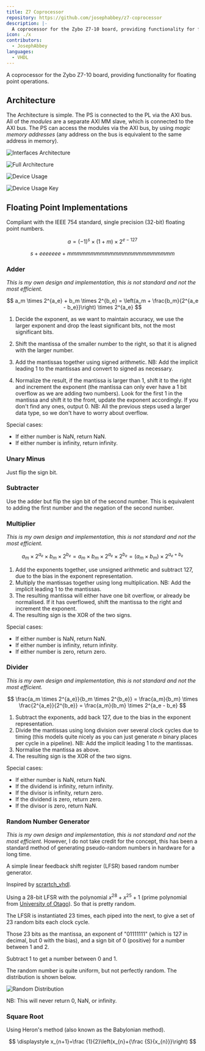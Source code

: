 ```yaml
---
title: Z7 Coprocessor
repository: https://github.com/josephabbey/z7-coprocessor
description: |-
  A coprocessor for the Zybo Z7-10 board, providing functionality for floating point operations.
icon: ./x
contributors:
  - JosephAbbey
languages:
  - VHDL
---
```


A coprocessor for the Zybo Z7-10 board, providing functionality for floating point operations.

## Architecture

The Architecture is simple. The PS is connected to the PL via the AXI bus. All of the _modules_ are a separate AXI MM slave, which is connected to the AXI bus. The PS can access the modules via the AXI bus, by using _magic memory addresses_ (any address on the bus is equivalent to the same address in memory).

![Interfaces Architecture](https://raw.githubusercontent.com/josephabbey/z7-coprocessor/main/docs/images/interfaces.png)

![Full Architecture](https://raw.githubusercontent.com/josephabbey/z7-coprocessor/main/docs/images/architecture.png)

![Device Usage](https://raw.githubusercontent.com/josephabbey/z7-coprocessor/main/docs/images/device_usage.png)

![Device Usage Key](https://raw.githubusercontent.com/josephabbey/z7-coprocessor/main/docs/images/device_usage_key.png)

## Floating Point Implementations

Compliant with the IEEE 754 standard, single precision (32-bit) floating point numbers.

$$
a = (-1)^{s} \times (1 + m) \times 2^{e - 127}
$$

$$
s + eeeeeee + mmmmmmmmmmmmmmmmmmmmmmm
$$

### Adder

_This is my own design and implementation, this is not standard and not the most efficient._

$$
a_m \times 2^{a_e} + b_m \times 2^{b_e} = \left(a_m + \frac{b_m}{2^{a_e - b_e}}\right) \times 2^{a_e}
$$

1. Decide the exponent, as we want to maintain accuracy, we use the larger exponent and drop the least significant bits, not the most significant bits.

2. Shift the mantissa of the smaller number to the right, so that it is aligned with the larger number.

3. Add the mantissas together using signed arithmetic. NB: Add the implicit leading 1 to the mantissas and convert to signed as necessary.

4. Normalize the result, if the mantissa is larger than 1, shift it to the right and increment the exponent (the mantissa can only ever have a 1 bit overflow as we are adding two numbers). Look for the first 1 in the mantissa and shift it to the front, update the exponent accordingly. If you don't find any ones, output 0. NB: All the previous steps used a larger data type, so we don't have to worry about overflow.

Special cases:

- If either number is NaN, return NaN.
- If either number is infinity, return infinity.

### Unary Minus

Just flip the sign bit.

### Subtracter

Use the adder but flip the sign bit of the second number. This is equivalent to adding the first number and the negation of the second number.

### Multiplier

_This is my own design and implementation, this is not standard and not the most efficient._

$$
a_m \times 2^{a_e} \times b_m \times 2^{b_e} = a_m \times b_m \times 2^{a_e} \times 2^{b_e} = (a_m \times b_m) \times 2^{a_e + b_e}
$$

1. Add the exponents together, use unsigned arithmetic and subtract 127, due to the bias in the exponent representation.
2. Multiply the mantissas together using long multiplication. NB: Add the implicit leading 1 to the mantissas.
3. The resulting mantissa will either have one bit overflow, or already be normalised. If it has overflowed, shift the mantissa to the right and increment the exponent.
4. The resulting sign is the XOR of the two signs.

Special cases:

- If either number is NaN, return NaN.
- If either number is infinity, return infinity.
- If either number is zero, return zero.

### Divider

_This is my own design and implementation, this is not standard and not the most efficient._

$$
\frac{a_m \times 2^{a_e}}{b_m \times 2^{b_e}} = \frac{a_m}{b_m} \times \frac{2^{a_e}}{2^{b_e}} = \frac{a_m}{b_m} \times 2^{a_e - b_e}
$$

1. Subtract the exponents, add back 127, due to the bias in the exponent representation.
2. Divide the mantissas using long division over several clock cycles due to timing (this models quite nicely as you can just generate $n$ binary places per cycle in a pipeline). NB: Add the implicit leading 1 to the mantissas.
3. Normalise the mantissa as above.
4. The resulting sign is the XOR of the two signs.

Special cases:

- If either number is NaN, return NaN.
- If the dividend is infinity, return infinity.
- If the divisor is infinity, return zero.
- If the dividend is zero, return zero.
- If the divisor is zero, return NaN.

### Random Number Generator

_This is my own design and implementation, this is not standard and not the most efficient._ However, I do not take credit for the concept, this has been a standard method of generating pseudo-random numbers in hardware for a long time.

A simple linear feedback shift register (LFSR) based random number generator.

Inspired by [scrartch_vhdl](https://house-of-abbey.github.io/scratch_vhdl/lfsr.html).

Using a 28-bit LFSR with the polynomial $x^{28} + x^{25} + 1$ (prime polynomial from [University of Otago](https://www.physics.otago.ac.nz/reports/electronics/ETR2012-1.pdf)). So that is pretty random.

The LFSR is instantiated 23 times, each piped into the next, to give a set of 23 random bits each clock cycle.

Those 23 bits as the mantissa, an exponent of "01111111" (which is 127 in decimal, but 0 with the bias), and a sign bit of 0 (positive) for a number between 1 and 2.

Subtract 1 to get a number between 0 and 1.

The random number is quite uniform, but not perfectly random. The distribution is shown below.

![Random Distribution](https://raw.githubusercontent.com/josephabbey/z7-coprocessor/main/docs/images/random_distribution.png)

NB: This will never return 0, NaN, or infinity.

### Square Root

Using Heron's method (also known as the Babylonian method).

$$
\displaystyle x_{n+1}=\frac {1}{2}\left(x_{n}+{\frac {S}{x_{n}}}\right)
$$

